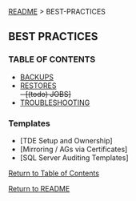 [README](?encodedPath=README.md) > BEST-PRACTICES


## BEST PRACTICES 


### TABLE OF CONTENTS
- [BACKUPS](?encodedPath=Documentation%2Fbest-practices%2FBACKUPS.md)
- [RESTORES](?encodedPath=Documentation%2Fbest-practices%2FRESTORES.md)  
~~- [(todo) JOBS]~~
- [TROUBLESHOOTING](?encodedPath=Documentation%2Fbest-practices%2FTROUBLESHOOTING.md)


### Templates 
- [TDE Setup and Ownership]
- [Mirroring / AGs via Certificates]
- [SQL Server Auditing Templates]

<div class="stub">

[make sure that HA docs/links have a reference to these two sites/doc-sources: 

    - [SQL Server Biz Continuity](https://docs.microsoft.com/en-us/sql/database-engine/sql-server-business-continuity-dr?view=sql-server-2017)
    
    - [Windows Server Failover Clustering DOCS](https://docs.microsoft.com/en-us/windows-server/failover-clustering/failover-clustering-overview)

]</div>

<div class="stub">
[NOTE TO SELF: this'll just be a ... 'TOC' page ... as in, it'll have: a) a brief overview of why best practices are important... then... it'll b) have a link to each of the various best-practices that I've defined so far (jobs creation(not created yet - but reallllllly needed), BACKUPS, RESTORES, TDE, AUDITS, etc... )]

[NOTE TO SELF: In addition to all best-practices docs/details that I've also defined, I need a 'Worst Practices' page - or a "Don't do this page" - similar to the following: 
https://wiki.postgresql.org/wiki/Don%27t_Do_This ]


[NOTE TO SELF: I need to drop in some detailed (i.e., best practices) info on how to create SQL Server Agent Jobs. Specifically: why (to automate stuff) - and why S4 uses them (because they;re powerful and solid), how (owners, naming, categories, scheduling, steps and handling... (and advanced options/recommendations) and ... ALERTS/NOTIFICATIONS...  and so on. ARGUABLY, I _MIGHT_ want to document the absolute hell out of agent jobs on definitivesql.com ... ]
</div>



[Return to Table of Contents](#table-of-contents)

[Return to README](?encodedPath=README.md)

<style>
    div.stub { display: none; }
</style>
